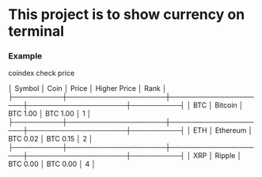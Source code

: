 # This project is to show currency on terminal


### Example

coindex check price

│ Symbol   │ Coin               │ Price              │ Higher Price       │ Rank     │
├──────────┼────────────────────┼────────────────────┼────────────────────┼──────────┤
│ BTC      │ Bitcoin            │ BTC 1.00           │ BTC 1.00           │ 1        │
├──────────┼────────────────────┼────────────────────┼────────────────────┼──────────┤
│ ETH      │ Ethereum           │ BTC 0.02           │ BTC 0.15           │ 2        │
├──────────┼────────────────────┼────────────────────┼────────────────────┼──────────┤
│ XRP      │ Ripple             │ BTC 0.00           │ BTC 0.00           │ 4        │


